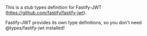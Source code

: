 This is a stub types definition for Fastify-JWT (https://github.com/fastify/fastify-jwt).

Fastify-JWT provides its own type definitions, so you don't need @types/fastify-jwt installed!